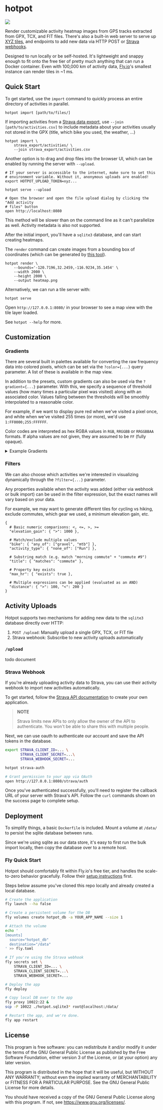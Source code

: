 # hotpot

![](https://user-images.githubusercontent.com/188935/273125894-7f76eabb-585b-405d-af16-a93df2d85cb4.png)

Render customizable activity heatmap images from GPS tracks extracted from GPX,
TCX, and FIT files. There's also a built-in web server to serve up [XYZ tiles],
and endpoints to add new data via HTTP POST or [Strava webhooks].

Designed to run locally or be self-hosted. It's lightweight and snappy enough to fit onto the
free tier of pretty much anything that can run a Docker container. Even with
100,000 km of activity data, [Fly.io]'s smallest instance can render tiles in
~1 ms.

[XYZ tiles]: https://en.wikipedia.org/wiki/Tiled_web_map
[Strava webhooks]: https://developers.strava.com/docs/webhooks/
[Fly.io]: https://fly.io/

## Quick Start

To get started, use the `import` command to quickly process an entire
directory of activities in parallel.

```
hotpot import [path/to/files/]
```

If importing activities from a [Strava data export], use
`--join [path/to/activities.csv]` to include metadata about your
activities usually not stored in the GPX (title, which bike you used, the
weather, ...)

[Strava data export]: https://support.strava.com/hc/en-us/articles/216918437-Exporting-your-Data-and-Bulk-Export

```
hotpot import \
    strava_export/activities/ \
    --join strava_export/activities.csv
```

Another option is to drag and drop files into the browser UI, which can be
enabled by running the server with `--upload`.

```
# If your server is accessible to the internet, make sure to set this
# environment variable. Without it, anonymous uploads are enabled!
export HOTPOT_UPLOAD_TOKEN=xyz...

hotpot serve --upload

# Open the browser and open the file upload dialog by clicking the "Add activity
# files" button
open http://localhost:8080
```

This method will be slower than on the command line as it can't parallelize as
well. Activity metadata is also not supported.

After the initial import, you'll have a `sqlite3` database, and can start
creating heatmaps.

The `render` command can create images from a bounding box of coordinates (which
can be generated by [this tool](https://boundingbox.klokantech.com/)).

```
hotpot render \
    --bounds='-120.7196,32.2459,-116.9234,35.1454' \
    --width 2000 \
    --height 2000 \
    --output heatmap.png
```

Alternatively, we can run a tile server with:

```
hotpot serve
```

Open `http://127.0.0.1:8080/` in your browser to see a map view with the tile
layer loaded.

See `hotpot --help` for more.

## Customization

### Gradients

There are several built in palettes available for converting the raw frequency
data into colored pixels, which can be set via the `?color={...}` query
parameter. A list of these is available in the map view.

In addition to the presets, custom gradients can also be used via the
`?gradient={...}` parameter. With this, we specify a sequence of threshold
values (how many times a particular pixel was visited) along with an associated
color. Values falling between the thresholds will be smoothly interpolated to a
reasonable color.

For example, if we want to display pure red when we've visited a pixel once, and
white when we've visited 255 times (or more), we'd use `1:FF0000;255:FFFFFF`.

Color codes are interpreted as hex RGBA values in `RGB`, `RRGGBB` or `RRGGBBAA`
formats. If alpha values are not given, they are assumed to be `FF` (fully
opaque).

<details>
  <summary>Example Gradients</summary>

| Gradient                          | Rendered                                                                                                 |
| --------------------------------- | -------------------------------------------------------------------------------------------------------- |
| `1:000;10:fff`                    | ![](https://user-images.githubusercontent.com/188935/277203430-269317c9-8539-4bc7-822c-fc199867d830.png) |
| `1:f00;5:ff0;10:ffff22;20:ffffff` | ![](https://user-images.githubusercontent.com/188935/277203443-ef63926a-0316-4a9b-ba5e-2cfdf0281581.png) |
| `1:322bb3;10:9894e5;20:fff`       | ![](https://user-images.githubusercontent.com/188935/277203450-bd929ee0-db3d-4653-9fed-5b3982829091.png) |

</details>

### Filters

We can also choose which activities we're interested in visualizing
dynamically through the `?filter={...}` parameter.

Any properties available when the activity was added (either via webhook
or bulk import) can be used in the filter expression, but the exact names
will vary based on your data.

For example, we may want to generate different tiles for cycling vs hiking,
exclude commutes, which gear we used, a minimum elevation gain, etc.

```json5
{
  # Basic numeric comparisons: <, <=, >, >=
  "elevation_gain": { ">": 1000 },

  # Match/exclude multiple values
  "bike": { "any_of": ["gravel", "mtb"] },
  "activity_type": { "none_of": ["Run"] },

  # Substring match (e.g. match "morning commute" + "commute #9")
  "title": { "matches": "commute" },

  # Property key exists
  "max_hr": { "exists": true },

  # Multiple expressions can be applied (evaluated as an AND)
  "distance": { ">": 100, "<": 200 }
}
```

## Activity Uploads

Hotpot supports two mechanisms for adding new data to the `sqlite3` database
directly over HTTP:

1. `POST /upload`: Manually upload a single GPX, TCX, or FIT file
2. Strava webhook: Subscribe to new activity uploads automatically

### `/upload`

todo document

### Strava Webhook

If you're already uploading activity data to Strava, you can use their activity
webhook to import new activities automatically.

To get started, follow the [Strava API
documentation](https://developers.strava.com/) to create your own application.

> **NOTE**
>
> Strava limits new APIs to only allow the owner of the API to authenticate.
> You won't be able to share this with multiple people.

Next, we can use oauth to authenticate our account and save the API tokens in
the database.

```bash
export STRAVA_CLIENT_ID=... \
       STRAVA_CLIENT_SECRET=...\
       STRAVA_WEBHOOK_SECRET=...

hotpot strava-auth

# Grant permission to your app via OAuth
open http://127.0.0.1:8080/strava/auth
```

Once you've authenticated successfully, you'll need to register the callback
URL of your server with Strava's API. Follow the `curl` commands shown on the
success page to complete setup.

## Deployment

To simplify things, a basic `Dockerfile` is included. Mount a volume at
`/data/` to persist the sqlite database between runs.

Since we're using sqlite as our data store, it's easy to first run the bulk
import locally, then copy the database over to a remote host.

### Fly Quick Start

Hotpot should comfortably fit within Fly.io's free tier, and handles the
scale-to-zero behavior gracefully. Follow their [setup
instructions](https://fly.io/docs/hands-on/install-flyctl/) first.

Steps below assume you've cloned this repo locally and already created a local
database.

```bash
# Create the application
fly launch --ha false

# Create a persistent volume for the DB
fly volumes create hotpot_db -a YOUR_APP_NAME --size 1

# Attach the volume
echo '
[mounts]
  source="hotpot_db"
  destination="/data"
' >> fly.toml

# If you're using the Strava webhook
fly secrets set \
    STRAVA_CLIENT_ID=... \
    STRAVA_CLIENT_SECRET=...\
    STRAVA_WEBHOOK_SECRET=...

# Deploy the app
fly deploy

# Copy local DB over to the app
fly proxy 10022:22 &
scp -P 10022 ./hotpot.sqlite3* root@localhost:/data/

# Restart the app, and we're done.
fly app restart
```

## License

This program is free software: you can redistribute it and/or modify it under
the terms of the GNU General Public License as published by the Free Software
Foundation, either version 3 of the License, or (at your option) any later
version.

This program is distributed in the hope that it will be useful, but WITHOUT ANY
WARRANTY; without even the implied warranty of MERCHANTABILITY or FITNESS FOR A
PARTICULAR PURPOSE. See the GNU General Public License for more details.

You should have received a copy of the GNU General Public License along with
this program. If not, see <https://www.gnu.org/licenses/>.
